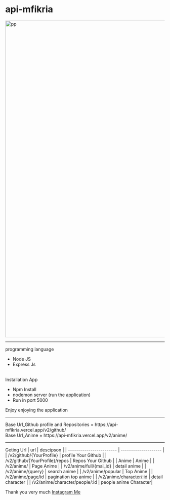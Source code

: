 # api-mfikria

<img src="https://i.pinimg.com/564x/37/e5/4f/37e54f92afe82f5fd1b55b205e7a745f.jpg" alt="pp" width="1000"/>
<hr/>
programming language
<ul>
  <li>Node JS</li>
  <li>Express Js</li>
</ul>
<br>
Installation App
<ul>
  <li>Npm Install</li>
  <li>nodemon server (run the application)</li>
  <li>Run in port 5000</li>
</ul>
Enjoy enjoying the application
<hr/>
Base Url_Github profile and Repositories = https://api-mfikria.vercel.app/v2/github/ <br>
Base Url_Anime = https://api-mfikria.vercel.app/v2/anime/

<hr/>

Geting Url
|      url           |      descipson       |
| ------------------------ | -------------------- |
| /v2/github/{YourProfile}        |      profile Your Github        |
| /v2/github/{YourProfile}/repos  |      Repos Your Github   |
| Anime  |      Anime   |
| /v2/anime/  |      Page Anime   |
| /v2/anime/full/{mal_id}  | detail anime      |
| /v2/anime/{query}  | search anime      |
| /v2/anime/popular | Top Anime      |
| /v2/anime/page/id |  pagination top anime |
| /v2/anime/character/:id | detail character |
| /v2/anime/character/people/:id | people anime Character|

Thank you very much <a href="https://api-mfikria.vercel.app/instagram">Instagram Me</a>